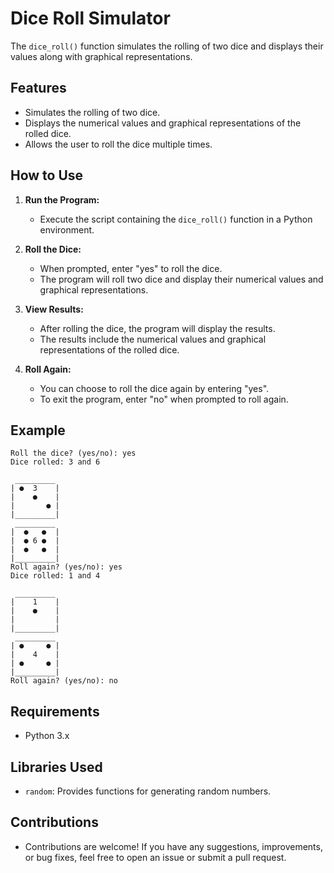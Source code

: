# Dice Roll Simulator

The `dice_roll()` function simulates the rolling of two dice and displays their values along with graphical representations.

## Features

- Simulates the rolling of two dice.
- Displays the numerical values and graphical representations of the rolled dice.
- Allows the user to roll the dice multiple times.

## How to Use

1. **Run the Program:**
   - Execute the script containing the `dice_roll()` function in a Python environment.

2. **Roll the Dice:**
   - When prompted, enter "yes" to roll the dice.
   - The program will roll two dice and display their numerical values and graphical representations.

3. **View Results:**
   - After rolling the dice, the program will display the results.
   - The results include the numerical values and graphical representations of the rolled dice.

4. **Roll Again:**
   - You can choose to roll the dice again by entering "yes".
   - To exit the program, enter "no" when prompted to roll again.

## Example

```
Roll the dice? (yes/no): yes
Dice rolled: 3 and 6

 _________
| ●  3    |
|    ●    |
|       ● |
|_________|
 _________
|  ●   ●  |
|  ● 6 ●  |
|  ●   ●  |
|_________|
Roll again? (yes/no): yes
Dice rolled: 1 and 4

 _________
|    1    |
|    ●    |
|         |
|_________|
 _________
| ●     ● |
|    4    |
| ●     ● |
|_________|
Roll again? (yes/no): no
```

## Requirements

- Python 3.x

## Libraries Used

- `random`: Provides functions for generating random numbers.

## Contributions
- Contributions are welcome! If you have any suggestions, improvements, or bug fixes, feel free to open an issue or submit a pull request.

